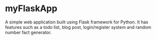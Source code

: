 # myFlaskApp
A simple web application built using Flask framework for Python. It has features such as a todo list, blog post, login/register system and random number fact generator.
